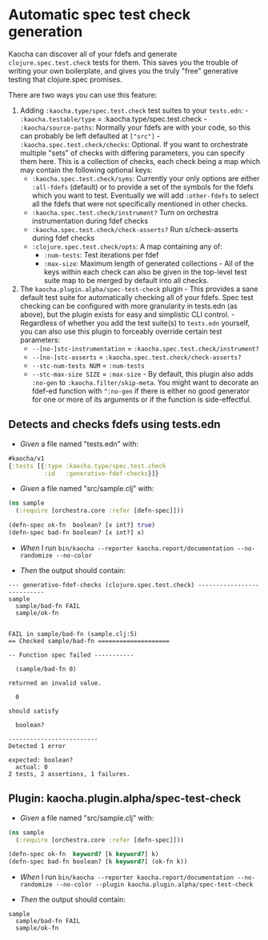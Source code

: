 <!-- This document is generated based on a corresponding .feature file, do not edit directly -->

# Automatic spec test check generation

Kaocha can discover all of your fdefs and generate `clojure.spec.test.check`
  tests for them. This saves you the trouble of writing your own boilerplate,
  and gives you the truly "free" generative testing that clojure.spec promises.

  There are two ways you can use this feature:

  1. Adding `:kaocha.type/spec.test.check` test suites to your `tests.edn`:
    - `:kaocha.testable/type` = :kaocha.type/spec.test.check
    - `:kaocha/source-paths`: Normally your fdefs are with your code, so this
      can probably be left defaulted at `["src"]`
    - `:kaocha.spec.test.check/checks`: Optional. If you want to
      orchestrate multiple "sets" of checks with differing parameters, you can
      specify them here. This is a collection of checks, each check being a map
      which may contain the following optional keys:
      - `:kaocha.spec.test.check/syms`: Currently your only options are either
        `:all-fdefs` (default) or to provide a set of the symbols for the fdefs
        which you want to test. Eventually we will add `:other-fdefs` to select
        all the fdefs that were not specifically mentioned in other checks.
      - `:kaocha.spec.test.check/instrument?` Turn on orchestra instrumentation
        during fdef checks
      - `:kaocha.spec.test.check/check-asserts?` Run s/check-asserts during fdef
        checks
      - `:clojure.spec.test.check/opts`: A map containing any of:
        - `:num-tests`: Test iterations per fdef
        - `:max-size`: Maximum length of generated collections
    - All of the keys within each check can also be given in the top-level test
      suite map to be merged by default into all checks.
  2. The `kaocha.plugin.alpha/spec-test-check` plugin
    - This provides a sane default test suite for automatically checking all of
      your fdefs. Spec test checking can be configured with more granularity in
      tests.edn (as above), but the plugin exists for easy and simplistic CLI
      control.
    - Regardless of whether you add the test suite(s) to `tests.edn` yourself,
      you can also use this plugin to forceably override certain test
      parameters:
        - `--[no-]stc-instrumentation` = `:kaocha.spec.test.check/instrument?`
        - `--[no-]stc-asserts` = `:kaocha.spec.test.check/check-asserts?`
        - `--stc-num-tests NUM` = `:num-tests`
        - `--stc-max-size SIZE` = `:max-size`
    - By default, this plugin also adds `:no-gen` to `:kaocha.filter/skip-meta`.
      You might want to decorate an fdef-ed function with `^:no-gen` if there is
      either no good generator for one or more of its arguments or if the
      function is side-effectful.

## Detects and checks fdefs using tests.edn

- <em>Given </em> a file named "tests.edn" with:

``` clojure
#kaocha/v1
{:tests [{:type :kaocha.type/spec.test.check
          :id   :generative-fdef-checks}]}
```


- <em>Given </em> a file named "src/sample.clj" with:

``` clojure
(ns sample
  (:require [orchestra.core :refer [defn-spec]]))

(defn-spec ok-fn  boolean? [x int?] true)
(defn-spec bad-fn boolean? [x int?] x)
```


- <em>When </em> I run `bin/kaocha --reporter kaocha.report/documentation --no-randomize --no-color`

- <em>Then </em> the output should contain:

``` text
--- generative-fdef-checks (clojure.spec.test.check) ---------------------------
sample
  sample/bad-fn FAIL
  sample/ok-fn


FAIL in sample/bad-fn (sample.clj:5)
== Checked sample/bad-fn ====================

-- Function spec failed -----------

  (sample/bad-fn 0)

returned an invalid value.

  0

should satisfy

  boolean?

-------------------------
Detected 1 error

expected: boolean?
  actual: 0
2 tests, 2 assertions, 1 failures.
```



## Plugin: kaocha.plugin.alpha/spec-test-check

- <em>Given </em> a file named "src/sample.clj" with:

``` clojure
(ns sample
  (:require [orchestra.core :refer [defn-spec]]))

(defn-spec ok-fn  keyword? [k keyword?] k)
(defn-spec bad-fn boolean? [k keyword?] (ok-fn k))
```


- <em>When </em> I run `bin/kaocha --reporter kaocha.report/documentation --no-randomize --no-color --plugin kaocha.plugin.alpha/spec-test-check`

- <em>Then </em> the output should contain:

``` text
sample
  sample/bad-fn FAIL
  sample/ok-fn
```



